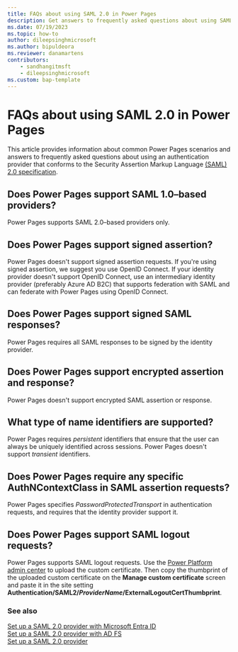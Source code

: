 ```yaml
---
title: FAQs about using SAML 2.0 in Power Pages
description: Get answers to frequently asked questions about using SAML 2.0 providers for authentication on sites you create with Microsoft Power Pages.
ms.date: 07/19/2023
ms.topic: how-to
author: dileepsinghmicrosoft
ms.author: bipuldeora
ms.reviewer: danamartens
contributors:
    - sandhangitmsft
    - dileepsinghmicrosoft
ms.custom: bap-template
---
```


# FAQs about using SAML 2.0 in Power Pages

This article provides information about common Power Pages scenarios and answers to frequently asked questions about using an authentication provider that conforms to the Security Assertion Markup Language [(SAML) 2.0 specification](https://docs.oasis-open.org/security/saml/Post2.0/sstc-saml-tech-overview-2.0-cd-02.html).

## Does Power Pages support SAML 1.0&ndash;based providers?

Power Pages supports SAML 2.0&ndash;based providers only.

## Does Power Pages support signed assertion?

Power Pages doesn't support signed assertion requests. If you're using signed assertion, we suggest you use OpenID Connect. If your identity provider doesn't support OpenID Connect, use an intermediary identity provider (preferably Azure AD B2C) that supports federation with SAML and can federate with Power Pages using OpenID Connect.

## Does Power Pages support signed SAML responses?

Power Pages requires all SAML responses to be signed by the identity provider.

## Does Power Pages support encrypted assertion and response?

Power Pages doesn't support encrypted SAML assertion or response.

## What type of name identifiers are supported?

Power Pages requires *persistent* identifiers that ensure that the user can always be uniquely identified across sessions. Power Pages doesn't support *transient* identifiers.

## Does Power Pages require any specific AuthNContextClass in SAML assertion requests?

Power Pages specifies *PasswordProtectedTransport* in authentication requests, and requires that the identity provider support it.

## Does Power Pages support SAML logout requests?

Power Pages supports SAML logout requests. Use the [Power Platform admin center](../../admin/admin-overview.md) to upload the custom certificate. Then copy the thumbprint of the uploaded custom certificate on the **Manage custom certificate** screen and paste it in the site setting **Authentication/SAML2/*ProviderName*/ExternalLogoutCertThumbprint**.

### See also

[Set up a SAML 2.0 provider with Microsoft Entra ID](saml2-settings-azure-ad.md)  
[Set up a SAML 2.0 provider with AD FS](saml2-settings.md)  
[Set up a SAML 2.0 provider](saml2-provider.md)